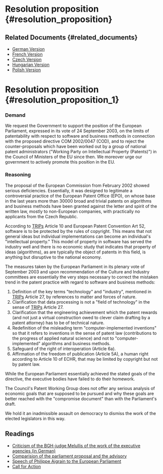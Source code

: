 # Resolution proposition {#resolution_proposition}

## Related Documents {#related_documents}

-   [ German Version](ParlReso0405De "wikilink")
-   [ French Version](ParlReso0405Fr "wikilink")
-   [ Czech Version](ParlReso0405Cs "wikilink")
-   [ Hungarian Version](ParlReso0405Hu "wikilink")
-   [ Polish Version](ParlReso0405Pl "wikilink")

# Resolution proposition {#resolution_proposition_1}

### Demand

We request the Government to support the position of the European
Parliament, expressed in its vote of 24 September 2003, on the limits of
patentability with respect to software and business methods in
connection with the proposed directive COM 2002/0047 (COD), and to
reject the counter-proposals which have been worked out by a group of
national patent administrators (\"Working Party on Intellectual Property
(Patents)\") in the Council of Ministers of the EU since then. We
moreover urge our government to actively promote this position in the
EU.

### Reasoning

The proposal of the European Commission from February 2002 showed
serious deficiencies. Essentially, it was designed to legitimate a
controversial practice of the European Patent Office (EPO), on whose
base in the last years more than 30000 broad and trivial patents on
algorithms and business methods have been granted against the letter and
spirit of the written law, mostly to non-European companies, with
practically no applicants from the Czech Republic.

According to [TRIPs](TRIPs "wikilink") Article 10 and European Patent
Convention Art 52, software is to be protected by the rules of
copyright. This means that not general ideas but individual
implementations can become an individual\'s \"intellectual property.\"
This model of property in software has served the industry well and
there is no economic study that indicates that property of ideas
(algorithms), as are typically the object of patents in this field, is
anything but disruptive to the national economy.

The measures taken by the European Parliament in its plenary vote of
September 2003 and upon recommendation of the Culture and Industry
committees are essentially the very steps necessary to correct the
mistaken trend in the patent practice with regard to software and
business methods:

1.  Definition of the key terms \"technology\" and \"industry\",
    mentioned in [TRIPs](TRIPs "wikilink") Article 27, by references to
    matter and forces of nature.
2.  Clarification that data processing is not a \"field of technology\"
    in the sense of [TRIPs](TRIPs "wikilink") Article 27.
3.  Clarification that the engineering achievement which the patent
    rewards (and not just a virtual construction owed to clever claim
    drafting by a patent attorney) has to be of technical nature.
4.  Redefinition of the misleading term \"computer-implemented
    inventions\" so that it refers to inventions in the sense of patent
    law (contributions to the progress of applied natural science) and
    not to \"computer-implemented\" algorithms and business methods.
5.  Safeguard of the right of interoperation (Article 6a).
6.  Affirmation of the freedom of publication (Article 5A), a human
    right according to Article 10 of ECHR, that may be limited by
    copyright but not by patent law.

While the European Parliament essentially achieved the stated goals of
the directive, the executive bodies have failed to do their homework.

The Council\'s Patent Working Group does not offer any serious analysis
of economic goals that are supposed to be pursued and why these goals
are better reached with the \"compromise document\" than with the
Parliament\'s draft.

We hold it an inadmissible assault on democracy to dismiss the work of
the elected legislators in this way.

## Readings

-   [Criticism of the BGH-judge Melullis of the work of the executive
    agencies (in
    German)](http://swpat.ffii.org/papiere/melullis02/ "wikilink")
-   [Comparision of the parliament proposal and the
    advisory](http://swpat.ffii.org/papiere/europarl0309/cons0401/index.en.html "wikilink")
-   [Speech of Philippe Aigrain to the European
    Parliament](http://swpat.ffii.org/log/03/epet0929/aigrain/index.en.html "wikilink")
-   [Call for
    Action](http://swpat.ffii.org/papiere/europarl0309/appell/index.en.html "wikilink")
